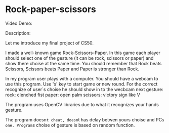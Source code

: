 # Rock-paper-scissors

Video Demo:

Description:

Let me introduce my final project of CS50.

I made a well-known game Rock-Scissors-Paper.  In this game each player should select one of the gesture (it can be rock, scissors or  paper) and show there choise at the same time. You should remember that Rock beats Scissors, Scissors beats Paper and Paper is stronger than Rock.


In my program user plays with a computer.
You should have a webcam to use this program.
Use 's' key to start game or new round. 
For the correct recognize of user`s choise he should show in to the wecbcam next gesture:
rock: clenched fist
paper: open palm
scissors: victory sign like V

The program uses OpenCV libraries due to what it recognizes your hands gesture. 

The program doesn`t cheat, doesn`t has delay betwen yours choise and PC`s one. Program`s choise of gesture is based on random function.



